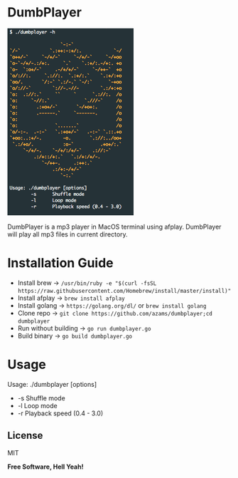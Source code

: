 # DumbPlayer

![alt text](https://github.com/azams/dumbplayer/raw/master/dumbplayer.png "DumbPlayer logo")

DumbPlayer is a mp3 player in MacOS terminal using afplay. DumbPlayer will play all mp3 files in current directory.
# Installation Guide
  - Install brew -> `/usr/bin/ruby -e "$(curl -fsSL https://raw.githubusercontent.com/Homebrew/install/master/install)"`
  - Install afplay -> `brew install afplay`
  - Install golang -> `https://golang.org/dl/` or `brew install golang`
  - Clone repo -> `git clone https://github.com/azams/dumbplayer;cd dumbplayer`
  - Run without building -> `go run dumbplayer.go`
  - Build binary -> `go build dumbplayer.go`

# Usage
Usage: ./dumbplayer [options]
  - -s	Shuffle mode
  - -l	Loop mode
  - -r	Playback speed (0.4 - 3.0)

License
----

MIT

**Free Software, Hell Yeah!**
